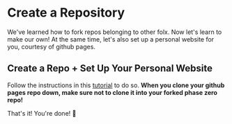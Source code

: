 # Create a Repository

We've learned how to fork repos belonging to other folx. Now let's learn to make our own! At the same time, let's also set up a personal website for you, courtesy of github pages.

## Create a Repo + Set Up Your Personal Website

Follow the instructions in this [tutorial](https://pages.github.com/) to do so. **When you clone your github pages repo down, make sure not to clone it into your forked phase zero repo!**

That's it! You're done! :beer:
